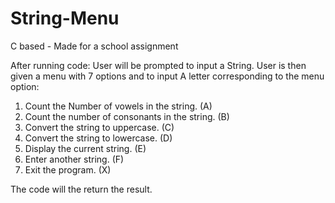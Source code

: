 # String-Menu

C based - Made for a school assignment

After running code:
User will be prompted to input a String.
User is then given a menu with 7 options and to input A letter corresponding to the menu option:
1. Count the Number of vowels in the string. (A)
2. Count the number of consonants in the string. (B)
3. Convert the string to uppercase. (C)
4. Convert the string to lowercase. (D)
5. Display the current string. (E)
6. Enter another string. (F)
7. Exit the program. (X)

The code will the return the result.
